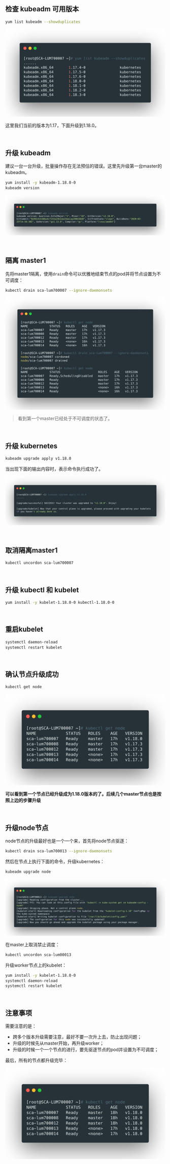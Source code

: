 ## 检查 kubeadm 可用版本

```bash
yum list kubeadm --showduplicates
```

<img src="statics/newversion.png" style="zoom:67%;" />



这里我们当前的版本为1.17，下面升级到1.18.0。

<br>



## 升级 kubeadm

建议一台一台升级，批量操作存在无法预估的错误。这里先升级第一台master的kubeadm。

```bash
yum install -y kubeadm-1.18.0-0
kubeadm version
```

![](statics/update-kubeadm.png)

<br>



## 隔离 master1

先将master1隔离，使用`drain`命令可以优雅地结束节点的pod并将节点设置为不可调度：

```bash
kubectl drain sca-lum700007 --ignore-daemonsets
```

<img src="statics/drain.png" style="zoom:67%;" />

> 看到第一个master已经处于不可调度的状态了。

<br>



## 升级 kubernetes

```bash
kubeadm upgrade apply v1.18.0
```

当出现下面的输出内容时，表示命令执行成功了。

![](statics/update.png)

<br>



## 取消隔离master1

```bash
kubectl uncordon sca-lum700007
```

<br>



## 升级 kubectl 和 kubelet

```bash
yum install -y kubelet-1.18.0-0 kubectl-1.18.0-0
```

<br>



## 重启kubelet

```bash
systemctl daemon-reload
systemctl restart kubelet
```

<br>



## 确认节点升级成功

```bash
kubectl get node
```

<img src="statics/carbon.png" style="zoom:50%;" />



**可以看到第一个节点已经升级成为1.18.0版本的了。后续几个master节点也是按照上边的步骤升级**

<br>



## 升级node节点

node节点的升级最好也是一个一个来，首先将node节点驱逐：

```bash
kubectl drain sca-lum700013 --ignore-daemonsets
```



然后在节点上执行下面的命令，升级kubernetes：

```bash
kubeadm upgrade node
```

![](statics/update-node.png)



在master上取消禁止调度：

```bash
kubectl uncordon sca-lum00013
```



升级worker节点上的kubelet：

```bash
yum install -y kubelet-1.18.0-0
systemctl daemon-reload
systemctl restart kubelet
```



<br>



## 注意事项



需要注意的是：

- 跨多个版本升级需要注意，最好不要一次升上去，防止出现问题；
- 升级的时候先从master开始，再升级worker；
- 升级的时候一个一个节点的进行，要先驱逐节点的pod并设置为不可调度；



最后，所有的节点都升级完毕：

<img src="statics/update-res.png" style="zoom:67%;" />

